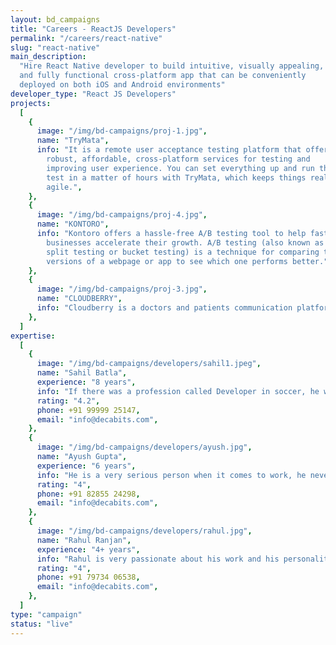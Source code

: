 ```yaml
---
layout: bd_campaigns
title: "Careers - ReactJS Developers"
permalink: "/careers/react-native"
slug: "react-native"
main_description:
  "Hire React Native developer to build intuitive, visually appealing,
  and fully functional cross-platform app that can be conveniently
  deployed on both iOS and Android environments"
developer_type: "React JS Developers"
projects:
  [
    {
      image: "/img/bd-campaigns/proj-1.jpg",
      name: "TryMata",
      info: "It is a remote user acceptance testing platform that offers
        robust, affordable, cross-platform services for testing and
        improving user experience. You can set everything up and run the
        test in a matter of hours with TryMata, which keeps things really
        agile.",
    },
    {
      image: "/img/bd-campaigns/proj-4.jpg",
      name: "KONTORO",
      info: "Kontoro offers a hassle-free A/B testing tool to help fast-growing
        businesses accelerate their growth. A/B testing (also known as
        split testing or bucket testing) is a technique for comparing two
        versions of a webpage or app to see which one performs better.",
    },
    {
      image: "/img/bd-campaigns/proj-3.jpg",
      name: "CLOUDBERRY",
      info: "Cloudberry is a doctors and patients communication platform.The purpose of this project is to keep the track of patient treatment if one one doctor is not available then other doctors from the same department can treat the patient by seeing their activity records.",
    },
  ]
expertise:
  [
    {
      image: "/img/bd-campaigns/developers/sahil1.jpeg",
      name: "Sahil Batla",
      experience: "8 years",
      info: "If there was a profession called Developer in soccer, he would have been the brand ambassador but till the game officially launches, he is a master at his work as a tech lead. With a vast range of skills and experience of 6+ years at the technical end, he geared up to take Decabits under his wings a year back.",
      rating: "4.2",
      phone: +91 99999 25147,
      email: "info@decabits.com",
    },
    {
      image: "/img/bd-campaigns/developers/ayush.jpg",
      name: "Ayush Gupta",
      experience: "6 years",
      info: "He is a very serious person when it comes to work, he never says never to any work. Ayush is a very hardworking person; he is the go-to person of decabits on which we can anytime rely.",
      rating: "4",
      phone: +91 82855 24298,
      email: "info@decabits.com",
    },
    {
      image: "/img/bd-campaigns/developers/rahul.jpg",
      name: "Rahul Ranjan",
      experience: "4+ years",
      info: "Rahul is very passionate about his work and his personality is a multiple dimension of fun and quirkiness, he recently joined us and since then he has shown exceptional work skills.",
      rating: "4",
      phone: +91 79734 06538,
      email: "info@decabits.com",
    },
  ]
type: "campaign"
status: "live"
---
```

